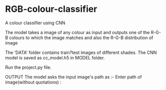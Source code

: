 # RGB-colour-classifier
A colour classifier using CNN

The model takes a image of any colour as input and outputs one of the R-G-B colours to which the image matches and also the R-G-B distribution of image

The 'DATA' folder contains train?test images of different shades.
The CNN model is saved as cc_model.h5 in MODEL folder.

Run the project.py file.

OUTPUT
The model asks the input image's path as :- Enter path of image(without quotations) : 
